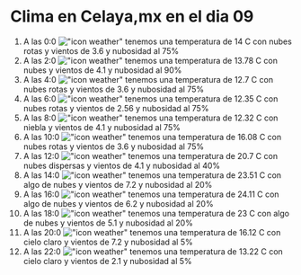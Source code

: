 # Clima en Celaya,mx en el dia 09

1. A las 0:0 !["icon weather"](http://openweathermap.org/img/w/04n.png) tenemos una temperatura de 14 C con nubes rotas y  vientos de 3.6 y nubosidad al 75%
1. A las 2:0 !["icon weather"](http://openweathermap.org/img/w/04n.png) tenemos una temperatura de 13.78 C con nubes y  vientos de 4.1 y nubosidad al 90%
1. A las 4:0 !["icon weather"](http://openweathermap.org/img/w/04n.png) tenemos una temperatura de 12.7 C con nubes rotas y  vientos de 3.6 y nubosidad al 75%
1. A las 6:0 !["icon weather"](http://openweathermap.org/img/w/04n.png) tenemos una temperatura de 12.35 C con nubes rotas y  vientos de 2.56 y nubosidad al 75%
1. A las 8:0 !["icon weather"](http://openweathermap.org/img/w/50d.png) tenemos una temperatura de 12.32 C con niebla y  vientos de 4.1 y nubosidad al 75%
1. A las 10:0 !["icon weather"](http://openweathermap.org/img/w/04d.png) tenemos una temperatura de 16.08 C con nubes rotas y  vientos de 3.6 y nubosidad al 75%
1. A las 12:0 !["icon weather"](http://openweathermap.org/img/w/03d.png) tenemos una temperatura de 20.7 C con nubes dispersas y  vientos de 4.1 y nubosidad al 40%
1. A las 14:0 !["icon weather"](http://openweathermap.org/img/w/02d.png) tenemos una temperatura de 23.51 C con algo de nubes y  vientos de 7.2 y nubosidad al 20%
1. A las 16:0 !["icon weather"](http://openweathermap.org/img/w/02d.png) tenemos una temperatura de 24.11 C con algo de nubes y  vientos de 6.2 y nubosidad al 20%
1. A las 18:0 !["icon weather"](http://openweathermap.org/img/w/02n.png) tenemos una temperatura de 23 C con algo de nubes y  vientos de 5.1 y nubosidad al 20%
1. A las 20:0 !["icon weather"](http://openweathermap.org/img/w/01n.png) tenemos una temperatura de 16.12 C con cielo claro y  vientos de 7.2 y nubosidad al 5%
1. A las 22:0 !["icon weather"](http://openweathermap.org/img/w/01n.png) tenemos una temperatura de 13.22 C con cielo claro y  vientos de 2.1 y nubosidad al 5%

